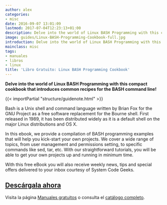 ```yaml
---
author: alex
categories:
- misc
date: 2016-09-07 13:01:09
lastmod: 2017-07-04T12:23:13+01:00
description: Delve into the world of Linux BASH Programming with this compact cookbook that introduces common recipes for the BASH command line!
image: guides/Linux-BASH-Programming-Cookbook-full.jpg
introduction: Delve into the world of Linux BASH Programming with this compact cookbook that introduces common recipes for the BASH command line!
mainclass: misc
tags:
- manuales
- libros
- linux
title: 'Libro Gratuito: Linux BASH Programming Cookbook'
---
```


<figure>
    <amp-img sizes="(min-width: 800px) 800px, 100vw" on="tap:lightbox1" role="button" tabindex="0" layout="responsive" src="/img/guides/Linux-BASH-Programming-Cookbook-centered.jpg" alt="Libro Gratuito: Linux BASH Programming Cookbook" title="Libro Gratuito: Linux BASH Programming Cookbook" width="800" height="420">
   </amp-img>
</figure>

__Delve into the world of Linux BASH Programming with this compact cookbook that introduces common recipes for the BASH command line!__

{{< importPartial "structure/guidenote.html" >}}

Bash is a Unix shell and command language written by Brian Fox for the GNU Project as a free software replacement for the Bourne shell. First released in 1989, it has been distributed widely as it is a default shell on the major Linux distributions and OS X.

<!--more--><!--ad-->

In this ebook, we provide a compilation of BASH programming examples that will help you kick-start your own projects. We cover a wide range of topics, from user management and permissions setting, to specific commands like sed, tar, etc. With our straightforward tutorials, you will be able to get your own projects up and running in minimum time.

With this free eBook you will also receive weekly news, tips and special offers delivered to your inbox courtesy of System Code Geeks.

<div class="button-post">
  <h2><a href="http://bashyc-blogspot.tradepub.com/c/pubRD.mpl?sr=oc&_t=oc:&qf=w_syst05" target="_blank">Descárgala ahora</a></h2>
</div>

Visita la página [Manuales gratuitos][1] o consulta el [catálogo completo][2].

[1]: https://elbauldelprogramador.com/manuales-gratuitos/
[2]: http://elbauldelprogramador.tradepub.com/category/information-technology/1207/ "Catálogo completo de Guías gratuítas "

